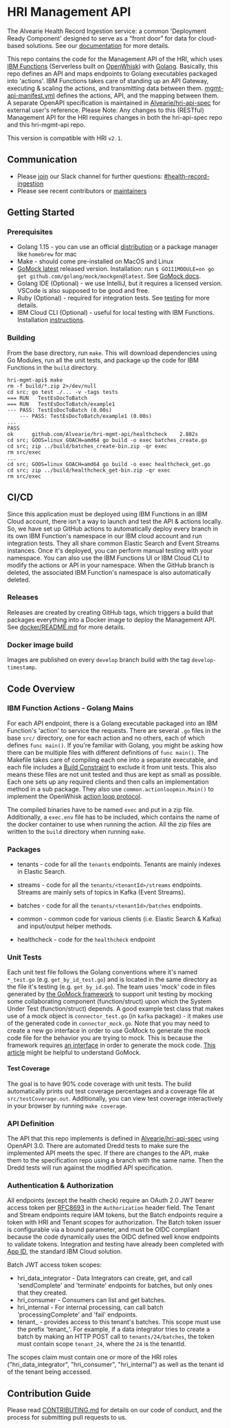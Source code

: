 # HRI Management API
The Alvearie Health Record Ingestion service: a common 'Deployment Ready Component' designed to serve as a “front door” for data for cloud-based solutions. See our [documentation](https://alvearie.io/HRI/) for more details.

This repo contains the code for the Management API of the HRI, which uses [IBM Functions](https://cloud.ibm.com/docs/openwhisk?topic=cloud-functions-getting-started) (Serverless built on [OpenWhisk](https://openwhisk.apache.org/)) with [Golang](https://golang.org/doc/). Basically, this repo defines an API and maps endpoints to Golang executables packaged into 'actions'. IBM Functions takes care of standing up an API Gateway, executing & scaling the actions, and transmitting data between them. [mgmt-api-manifest.yml](mgmt-api-manifest.yml) defines the actions, API, and the mapping between them. A separate OpenAPI specification is maintained in [Alvearie/hri-api-spec](https://github.com/Alvearie/hri-api-spec) for external user's reference. Please Note: Any changes to this (RESTful) Management API for the HRI requires changes in both the hri-api-spec repo and this hri-mgmt-api repo.

This version is compatible with HRI `v2.1`.

## Communication
* Please [join](https://alvearie.io/contributions/requestSlackAccess) our Slack channel for further questions: [#health-record-ingestion](https://alvearie.slack.com/archives/C01GM43LFJ6)
* Please see recent contributors or [maintainers](MAINTAINERS.md)

## Getting Started

### Prerequisites

* Golang 1.15 - you can use an official [distribution](https://golang.org/dl/) or a package manager like `homebrew` for mac
* Make - should come pre-installed on MacOS and Linux
* [GoMock latest](https://github.com/golang/mock) released version. Installation: 
    run `$ GO111MODULE=on go get github.com/golang/mock/mockgen@latest`. See [GoMock docs](https://github.com/golang/mock). 
* Golang IDE (Optional) - we use IntelliJ, but it requires a licensed version. VSCode is also supposed to be good and free.
* Ruby (Optional) - required for integration tests. See [testing](test/README.md) for more details.
* IBM Cloud CLI (Optional) - useful for local testing with IBM Functions. Installation [instructions](https://cloud.ibm.com/docs/cli?topic=cloud-cli-getting-started).

### Building

From the base directory, run `make`. This will download dependencies using Go Modules, run all the unit tests, and package up the code for IBM Functions in the `build` directory.

```
hri-mgmt-api$ make
rm -f build/*.zip 2>/dev/null
cd src; go test ./... -v -tags tests
=== RUN   TestEsDocToBatch
=== RUN   TestEsDocToBatch/example1
--- PASS: TestEsDocToBatch (0.00s)
    --- PASS: TestEsDocToBatch/example1 (0.00s)
...
PASS
ok  	github.com/Alvearie/hri-mgmt-api/healthcheck	2.802s
cd src; GOOS=linux GOACH=amd64 go build -o exec batches_create.go
cd src; zip ../build/batches_create-bin.zip -qr exec
rm src/exec
...
cd src; GOOS=linux GOACH=amd64 go build -o exec healthcheck_get.go
cd src; zip ../build/healthcheck_get-bin.zip -qr exec
rm src/exec
```
## CI/CD
Since this application must be deployed using IBM Functions in an IBM Cloud account, there isn't a way to launch and test the API & actions locally. So, we have set up GitHub actions to automatically deploy every branch in its own IBM Function's namespace in our IBM cloud account and run integration tests. They all share common Elastic Search and Event Streams instances. Once it's deployed, you can perform manual testing with your namespace. You can also use the IBM Functions UI or IBM Cloud CLI to modify the actions or API in your namespace. When the GitHub branch is deleted, the associated IBM Function's namespace is also automatically deleted. 

### Releases
Releases are created by creating GitHub tags, which triggers a build that packages everything into a Docker image to deploy the Management API. See [docker/README.md](docker/README.md) for more details.

### Docker image build
Images are published on every `develop` branch build with the tag `develop-timestamp`.

## Code Overview

### IBM Function Actions - Golang Mains
For each API endpoint, there is a Golang executable packaged into an IBM Function's 'action' to service the requests. There are several `.go` files in the base `src/` directory, one for each action and no others, each of which defines `func main()`. If you're familiar with Golang, you might be asking how there can be multiple files with different definitions of `func main()`. The Makefile takes care of compiling each one into a separate executable, and each file includes a [Build Constraint](https://golang.org/pkg/go/build/#hdr-Build_Constraints) to exclude it from unit tests. This also means these files are not unit tested and thus are kept as small as possible. Each one sets up any required clients and then calls an implementation method in a sub package. They also use `common.actionloopmin.Main()` to implement the OpenWhisk [action loop protocol](https://github.com/apache/openwhisk-runtime-go/blob/master/docs/ACTION.md). 

The compiled binaries have to be named `exec` and put in a zip file. Additionally, a `exec.env` file has to be included, which contains the name of the docker container to use when running the action. All the zip files are written to the `build` directory when running `make`. 

### Packages

- tenants - code for all the `tenants` endpoints. Tenants are mainly indexes in Elastic Search.

- streams - code for all the `tenants/<tenantId>/streams` endpoints. Streams are mainly sets of topics in Kafka (Event Streams).

- batches - code for all the `tenants/<tenantId>/batches` endpoints.

- common - common code for various clients (i.e. Elastic Search & Kafka) and input/output helper methods.

- healthcheck - code for the `healthcheck` endpoint

### Unit Tests
Each unit test file follows the Golang conventions where it's named `*_test.go` (e.g. `get_by_id_test.go`) and is located in the same directory as the file it's testing (e.g. `get_by_id.go`). The team uses 'mock' code in files generated by [the GoMock framework](https://github.com/golang/mock) to support unit testing by mocking some collaborating component (function/struct) upon which the System Under Test (function/struct) depends. A good example test class that makes use of a mock object is `connector_test.go` (in `kafka` package) - it makes use of the generated code in `connector_mock.go`. Note that you may need to create a new go interface in order to use GoMock to generate the mock code file for the behavior you are trying to mock. This is because the framework requires [an interface](https://medium.com/rungo/interfaces-in-go-ab1601159b3a) in order to generate the mock code. [This article](https://medium.com/@duythhuynh/gomock-unit-testing-made-easy-b59a0e947ba7) might be helpful to understand GoMock. 

#### Test Coverage
The goal is to have 90% code coverage with unit tests. The build automatically prints out test coverage percentages and a coverage file at `src/testCoverage.out`. Additionally, you can view test coverage interactively in your browser by running `make coverage`.

### API Definition
The API that this repo implements is defined in [Alvearie/hri-api-spec](https://github.com/Alvearie/hri-api-spec) using OpenAPI 3.0. There are automated Dredd tests to make sure the implemented API meets the spec. If there are changes to the API, make them to the specification repo using a branch with the same name. Then the Dredd tests will run against the modified API specification. 

### Authentication & Authorization
All endpoints (except the health check) require an OAuth 2.0 JWT bearer access token per [RFC8693](https://tools.ietf.org/html/rfc8693) in the `Authorization` header field. The Tenant and Stream endpoints require IAM tokens, but the Batch endpoints require a token with HRI and Tenant scopes for authorization. The Batch token issuer is configurable via a bound parameter, and must be OIDC compliant because the code dynamically uses the OIDC defined well know endpoints to validate tokens. Integration and testing have already been completed with [App ID](https://cloud.ibm.com/docs/appid), the standard IBM Cloud solution.

Batch JWT access token scopes:
- hri_data_integrator - Data Integrators can create, get, and call 'sendComplete' and 'terminate' endpoints for batches, but only ones that they created.
- hri_consumer - Consumers can list and get batches.
- hri_internal - For internal processing, can call batch 'processingComplete' and 'fail' endpoints.
- tenant_<tenantId> - provides access to this tenant's batches. This scope must use the prefix 'tenant_'. For example, if a data integrator tries to create a batch by making an HTTP POST call to `tenants/24/batches`, the token must contain scope `tenant_24`, where the `24` is the tenantId.
 
The scopes claim must contain one or more of the HRI roles ("hri_data_integrator", "hri_consumer", "hri_internal") as well as the tenant id of the tenant being accessed.

## Contribution Guide
Please read [CONTRIBUTING.md](CONTRIBUTING.md) for details on our code of conduct, and the process for submitting pull requests to us.
